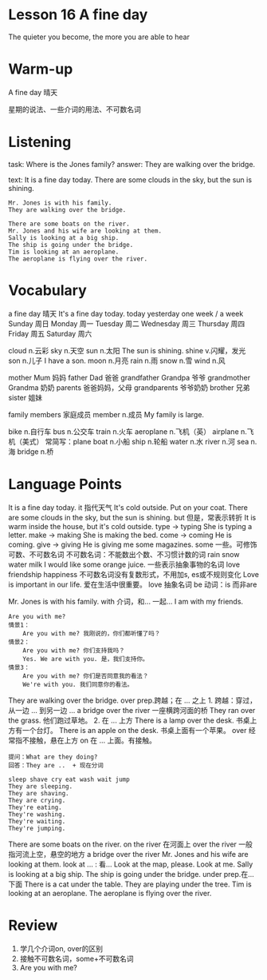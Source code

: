 # Lesson 16 A fine day

The quieter you become, the more you are able to hear

# Warm-up

A fine day 晴天

星期的说法、一些介词的用法、不可数名词

# Listening 

task:
    Where is the Jones family?
answer:
    They are walking over the bridge.

text:
    It is a fine day today.
    There are some clouds in the sky, but the sun is shining.

    Mr. Jones is with his family.
    They are walking over the bridge.

    There are some boats on the river.
    Mr. Jones and his wife are looking at them.
    Sally is looking at a big ship.
    The ship is going under the bridge.
    Tim is looking at an aeroplane.
    The aeroplane is flying over the river.

# Vocabulary

a fine day 晴天
    It's a fine day today.
    today 
    yesterday
one week / a week
Sunday 周日
Monday 周一
Tuesday 周二
Wednesday 周三
Thursday 周四
Friday 周五
Saturday 周六

cloud n.云彩
sky n.天空
sun n.太阳
    The sun is shining.
    shine v.闪耀，发光
son n.儿子
    I have a son.
moon n.月亮
rain n.雨
snow n.雪
wind n.风

mother Mum 妈妈
father Dad 爸爸
grandfather Grandpa 爷爷
grandmother Grandma 奶奶
parents 爸爸妈妈，父母
grandparents 爷爷奶奶
brother 兄弟
sister 姐妹

family members 家庭成员
member n.成员
My family is large.

bike n.自行车
bus n.公交车
train n.火车
aeroplane n.飞机（英）
airplane n.飞机（美式）
常简写：plane
boat n.小船
ship n.轮船
water n.水
river n.河
sea n.海
bridge n.桥

# Language Points

It is a fine day today.
    it 指代天气
    It's cold outside. Put on your coat.
There are some clouds in the sky, but the sun is shining.
    but 但是，常表示转折
    It is warm inside the house, but it's cold outside.
    type -> typing
        She is typing a letter.
    make -> making
        She is making the bed.
    come -> coming
        He is coming.
    give -> giving
        He is giving me some magazines.
    some 一些。可修饰可数、不可数名词
    不可数名词：不能数出个数、不习惯计数的词
    rain  snow  water  milk
    I would like some orange juice.
    一些表示抽象事物的名词
    love friendship happiness
    不可数名词没有复数形式，不用加s, es或不规则变化
    Love is important in our life. 爱在生活中很重要。
        love 抽象名词 
        be 动词：is 而非are

Mr. Jones is with his family.
    with 介词，和... 一起...
    I am with my friends.

    Are you with me?
    情景1：
        Are you with me? 我刚说的，你们都听懂了吗？
    情景2：
        Are you with me? 你们支持我吗？
        Yes. We are with you. 是，我们支持你。
    情景3：
        Are you with me? 你们是否同意我的看法？
        We're with you. 我们同意你的看法。
They are walking over the bridge.
    over prep.跨越；在 ... 之上
    1. 跨越：穿过，从一边 ... 到另一边 ...
        a bridge over the river 一座横跨河面的桥
        They ran over the grass. 他们跑过草地。
    2. 在 ... 上方
        There is a lamp over the desk. 书桌上方有一个台灯。
        There is an apple on the desk. 书桌上面有一个苹果。
        over 经常指不接触，悬在上方
        on 在 ... 上面。有接触。

    提问：What are they doing?
    回答：They are ..  + 现在分词

    sleep shave cry eat wash wait jump
    They are sleeping.
    They are shaving.
    They are crying.
    They're eating.
    They're washing.
    They're waiting.
    They're jumping.

There are some boats on the river.
    on the river 在河面上
    over the river 一般指河流上空，悬空的地方
        a bridge over the river
Mr. Jones and his wife are looking at them.
    look at ... : 看...
    Look at the map, please.
    Look at me.
Sally is looking at a big ship.
The ship is going under the bridge.
    under prep.在...下面
    There is a cat under the table.
    They are playing under the tree.
Tim is looking at an aeroplane.
The aeroplane is flying over the river.

# Review

1. 学几个介词on, over的区别
2. 接触不可数名词，some+不可数名词
3. Are you with me?